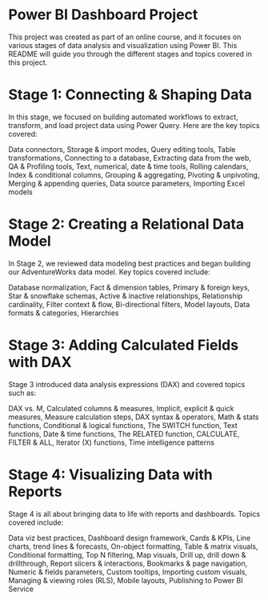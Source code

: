 # Power BI Dashboard Project
 This project was created as part of an online course, and it focuses on various stages of data analysis and visualization using Power BI. This README will guide you through the different stages and topics covered in this project.

# Stage 1: Connecting & Shaping Data
In this stage, we focused on building automated workflows to extract, transform, and load project data using Power Query. Here are the key topics covered:

Data connectors, 
Storage & import modes, 
Query editing tools, 
Table transformations, 
Connecting to a database, 
Extracting data from the web, 
QA & Profiling tools, 
Text, numerical, date & time tools, 
Rolling calendars, 
Index & conditional columns, 
Grouping & aggregating, 
Pivoting & unpivoting, 
Merging & appending queries, 
Data source parameters, 
Importing Excel models

# Stage 2: Creating a Relational Data Model
In Stage 2, we reviewed data modeling best practices and began building our AdventureWorks data model. Key topics covered include:

Database normalization,
Fact & dimension tables,
Primary & foreign keys,
Star & snowflake schemas,
Active & inactive relationships,
Relationship cardinality,
Filter context & flow,
Bi-directional filters,
Model layouts,
Data formats & categories,
Hierarchies

# Stage 3: Adding Calculated Fields with DAX
Stage 3 introduced data analysis expressions (DAX) and covered topics such as:

DAX vs. M,
Calculated columns & measures,
Implicit, explicit & quick measures,
Measure calculation steps,
DAX syntax & operators,
Math & stats functions,
Conditional & logical functions,
The SWITCH function,
Text functions,
Date & time functions,
The RELATED function,
CALCULATE, FILTER & ALL,
Iterator (X) functions,
Time intelligence patterns

# Stage 4: Visualizing Data with Reports
Stage 4 is all about bringing data to life with reports and dashboards. Topics covered include:

Data viz best practices,
Dashboard design framework,
Cards & KPIs,
Line charts, trend lines & forecasts,
On-object formatting,
Table & matrix visuals,
Conditional formatting,
Top N filtering,
Map visuals,
Drill up, drill down & drillthrough,
Report slicers & interactions,
Bookmarks & page navigation,
Numeric & fields parameters,
Custom tooltips,
Importing custom visuals,
Managing & viewing roles (RLS),
Mobile layouts,
Publishing to Power BI Service
